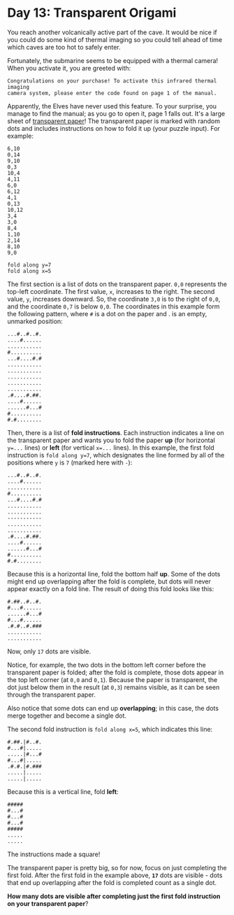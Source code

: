 # Day 13: Transparent Origami
You reach another volcanically active part of the cave. It would be nice if you could do some kind of thermal imaging so 
you could tell ahead of time which caves are too hot to safely enter.

Fortunately, the submarine seems to be equipped with a thermal camera! When you activate it, you are greeted with:
```
Congratulations on your purchase! To activate this infrared thermal imaging
camera system, please enter the code found on page 1 of the manual.
```
Apparently, the Elves have never used this feature. To your surprise, you manage to find the manual; as you go to open 
it, page 1 falls out. It's a large sheet of [transparent paper](https://en.wikipedia.org/wiki/Transparency_(projection))! 
The transparent paper is marked with random dots and includes instructions on how to fold it up (your puzzle input). For 
example:
```
6,10
0,14
9,10
0,3
10,4
4,11
6,0
6,12
4,1
0,13
10,12
3,4
3,0
8,4
1,10
2,14
8,10
9,0

fold along y=7
fold along x=5
```
The first section is a list of dots on the transparent paper. `0,0` represents the top-left coordinate. The first value, 
`x`, increases to the right. The second value, `y`, increases downward. So, the coordinate `3,0` is to the right of 
`0,0`, and the coordinate `0,7` is below `0,0`. The coordinates in this example form the following pattern, where `#` is 
a dot on the paper and . is an empty, unmarked position:
```
...#..#..#.
....#......
...........
#..........
...#....#.#
...........
...........
...........
...........
...........
.#....#.##.
....#......
......#...#
#..........
#.#........
```
Then, there is a list of **fold instructions**. Each instruction indicates a line on the transparent paper and wants you 
to fold the paper **up** (for horizontal `y=...` lines) or **left** (for vertical `x=...` lines). In this example, the 
first fold instruction is `fold along y=7`, which designates the line formed by all of the positions where `y` is `7` 
(marked here with `-`):
```
...#..#..#.
....#......
...........
#..........
...#....#.#
...........
...........
-----------
...........
...........
.#....#.##.
....#......
......#...#
#..........
#.#........
```
Because this is a horizontal line, fold the bottom half **up**. Some of the dots might end up overlapping after the fold 
is complete, but dots will never appear exactly on a fold line. The result of doing this fold looks like this:
```
#.##..#..#.
#...#......
......#...#
#...#......
.#.#..#.###
...........
...........
```
Now, only `17` dots are visible.

Notice, for example, the two dots in the bottom left corner before the transparent paper is folded; after the fold is 
complete, those dots appear in the top left corner (at `0,0` and `0,1`). Because the paper is transparent, the dot just 
below them in the result (at `0,3`) remains visible, as it can be seen through the transparent paper.

Also notice that some dots can end up **overlapping**; in this case, the dots merge together and become a single dot.

The second fold instruction is `fold along x=5`, which indicates this line:
```
#.##.|#..#.
#...#|.....
.....|#...#
#...#|.....
.#.#.|#.###
.....|.....
.....|.....
```
Because this is a vertical line, fold **left**:
```
#####
#...#
#...#
#...#
#####
.....
.....
```
The instructions made a square!

The transparent paper is pretty big, so for now, focus on just completing the first fold. After the first fold in the 
example above, **`17`** dots are visible - dots that end up overlapping after the fold is completed count as a single 
dot.

**How many dots are visible after completing just the first fold instruction on your transparent paper**?
